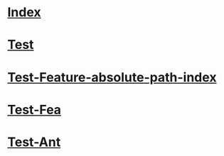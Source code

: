 # [Index](index.md)
# [Test](whitespace.md)
# [Test-Feature-absolute-path-index](abc-index.md)
# [Test-Fea](../abcdef-index.md)
# [Test-Ant](../absolute.md )
